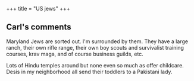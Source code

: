 +++
title = "US jews"
+++

## Carl's comments
Maryland Jews are sorted out. I'm surrounded by them. They have a large ranch, their own rifle range, their own boy scouts and survivalist training courses, krav maga, and of course business guilds, etc.

Lots of Hindu temples around but none even so much as offer childcare. Desis in my neighborhood all send their toddlers to a Pakistani lady.
